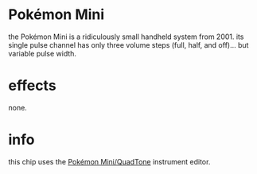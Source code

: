 # Pokémon Mini

the Pokémon Mini is a ridiculously small handheld system from 2001. its single pulse channel has only three volume steps (full, half, and off)... but variable pulse width.

# effects

none.

# info

this chip uses the [Pokémon Mini/QuadTone](../4-instrument/quadtone.md) instrument editor.

